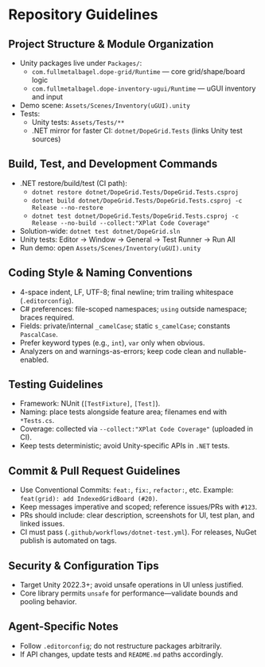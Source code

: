 # Repository Guidelines

## Project Structure & Module Organization
- Unity packages live under `Packages/`:
  - `com.fullmetalbagel.dope-grid/Runtime` — core grid/shape/board logic
  - `com.fullmetalbagel.dope-inventory-ugui/Runtime` — uGUI inventory and input
- Demo scene: `Assets/Scenes/Inventory(uGUI).unity`
- Tests:
  - Unity tests: `Assets/Tests/**`
  - .NET mirror for faster CI: `dotnet/DopeGrid.Tests` (links Unity test sources)

## Build, Test, and Development Commands
- .NET restore/build/test (CI path):
  - `dotnet restore dotnet/DopeGrid.Tests/DopeGrid.Tests.csproj`
  - `dotnet build dotnet/DopeGrid.Tests/DopeGrid.Tests.csproj -c Release --no-restore`
  - `dotnet test dotnet/DopeGrid.Tests/DopeGrid.Tests.csproj -c Release --no-build --collect:"XPlat Code Coverage"`
- Solution-wide: `dotnet test dotnet/DopeGrid.sln`
- Unity tests: Editor → Window → General → Test Runner → Run All
- Run demo: open `Assets/Scenes/Inventory(uGUI).unity`

## Coding Style & Naming Conventions
- 4-space indent, LF, UTF-8; final newline; trim trailing whitespace (`.editorconfig`).
- C# preferences: file-scoped namespaces; `using` outside namespace; braces required.
- Fields: private/internal `_camelCase`; static `s_camelCase`; constants `PascalCase`.
- Prefer keyword types (e.g., `int`), `var` only when obvious.
- Analyzers on and warnings-as-errors; keep code clean and nullable-enabled.

## Testing Guidelines
- Framework: NUnit (`[TestFixture]`, `[Test]`).
- Naming: place tests alongside feature area; filenames end with `*Tests.cs`.
- Coverage: collected via `--collect:"XPlat Code Coverage"` (uploaded in CI).
- Keep tests deterministic; avoid Unity-specific APIs in `.NET` tests.

## Commit & Pull Request Guidelines
- Use Conventional Commits: `feat:`, `fix:`, `refactor:`, etc. Example: `feat(grid): add IndexedGridBoard (#20)`.
- Keep messages imperative and scoped; reference issues/PRs with `#123`.
- PRs should include: clear description, screenshots for UI, test plan, and linked issues.
- CI must pass (`.github/workflows/dotnet-test.yml`). For releases, NuGet publish is automated on tags.

## Security & Configuration Tips
- Target Unity 2022.3+; avoid unsafe operations in UI unless justified.
- Core library permits `unsafe` for performance—validate bounds and pooling behavior.

## Agent-Specific Notes
- Follow `.editorconfig`; do not restructure packages arbitrarily.
- If API changes, update tests and `README.md` paths accordingly.

